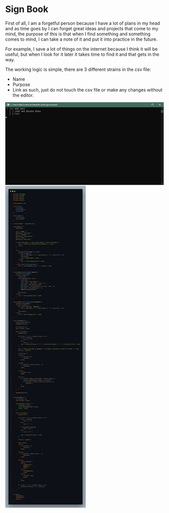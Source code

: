 # Sign Book

First of all, I am a forgetful person because I have a lot of plans in my head and as time goes by I can forget great ideas and projects that come to my mind, the purpose of this is that when I find something and something comes to mind, I can take a note of it and put it into practice in the future.

For example, I save a lot of things on the internet because I think it will be useful, but when I look for it later it takes time to find it and that gets in the way.

The working logic is simple, there are 3 different strains in the csv file:
- Name
- Purpose
- Link
as such, just do not touch the csv file or make any changes without the editor.

![SnapShot](https://github.com/f3riend/sign-book/blob/main/sign-book.png)
![Code](https://github.com/f3riend/sign-book/blob/main/sign-book-code.png)
